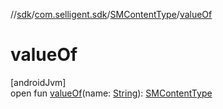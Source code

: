 //[sdk](../../../index.md)/[com.selligent.sdk](../index.md)/[SMContentType](index.md)/[valueOf](value-of.md)

# valueOf

[androidJvm]\
open fun [valueOf](value-of.md)(name: [String](https://developer.android.com/reference/kotlin/java/lang/String.html)): [SMContentType](index.md)
